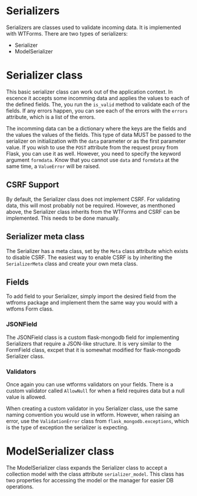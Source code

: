 # Serializers

Serializers are classes used to validate incoming data. It is implemented with WTForms. There are two types of serializers:

* Serializer
* ModelSerializer

# Serializer class

This basic serializer class can work out of the application context. In escence it accepts some incomming data and applies the values to each of the defined fields. The, you run the `is_valid` method to validate each of the fields. If any errors happen, you can see each of the errors with the `errors` attribute, which is a list of the errors. 

The incomming data can be a dictionary where the keys are the fields and the values the values of the fields. This type of data MUST be passed to the serializer on initialization with the `data` parameter or as the first parameter value. If you wish to use the `POST` attribute from the request proxy from Flask, you can use it as well. However, you need to specify the keyword argument `formdata`. Know that you cannot use `data` and `formdata` at the same time, a `ValueError` will be raised.

## CSRF Support 

By default, the Serializer class does not implement CSRF. For validating data, this will most probably not be required. However, as menthoned above, the Serializer class inherits from the WTForms and CSRF can be implemented. This needs to be done manually.

## Serializer meta class

The Serializer has a meta class, set by the `Meta` class attribute which exists to disable CSRF. The easiest way to enable CSRF is by inheriting the `SerializerMeta` class and create your own meta class.

## Fields

To add field to your Serializer, simply import the desired field from the wtfroms package and implement them the same way you would with a wtfoms Form class.

### JSONField

The JSONField class is a custom flask-mongodb field for implementing Serializers that require a JSON-like structure. It is very similar to the FormField class, excpet that it is somewhat modified for flask-mongodb Serializer class.

### Validators

Once again you can use wtforms validators on your fields. There is a custom validator called `AllowNull` for when a field requires data but a null value is allowed. 

When creating a custom validator in you Serializer class, use the same naming convention you would use in wtform. However, when raising an error, use the `ValidationError` class from `flask_mongodb.exceptions`, which is the type of exception the serializer is expecting.

# ModelSerializer class

The ModelSerializer class expands the Serializer class to accept a collection model with the class attribute `serializer_model`. This class has two properties for accessing the model or the manager for easier DB operations.
